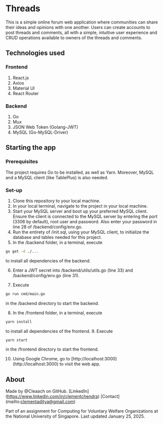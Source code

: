 # Threads

This is a simple online forum web application where communities can share their ideas and opinions with one another. Users can create accounts to post threads and comments, all with a simple, intuitive user experience and CRUD operations available to owners of the threads and comments.

## Technologies used

### Frontend

1. React.js
2. Axios
3. Material UI
4. React Router

### Backend

1. Go
2. Mux
3. JSON Web Token (Golang-JWT)
4. MySQL (Go-MySQL-Driver)

## Starting the app

### Prerequisites

The project requires Go to be installed, as well as Yarn. Moreover, MySQL and a MySQL client (like TablePlus) is also needed.

### Set-up

1. Clone this repository to your local machine.
2. In your local terminal, navigate to the project in your local machine.
3. Start your MySQL server and boot up your preferred MySQL client. Ensure the client is connected to the MySQL server by entering the port (3306 by default), root user and password. Also enter your password in line 28 of /backend/config/env.go.
4. Run the entirety of /init.sql, using your MySQL client, to initialize the database and tables needed for this project.
5. In the /backend folder, in a terminal, execute
```bash
go get -d ./...
```

to install all dependencies of the backend.

6. Enter a JWT secret into /backend/utils/utils.go (line 33) and /backend/config/env.go (line 31).

7. Execute 
```bash
go run cmd/main.go
```

in the /backend directory to start the backend.

8. In the /frontend folder, in a terminal, execute 
```bash
yarn install
```

to install all dependencies of the frontend.
9. Execute
```bash
yarn start
```

in the /frontend directory to start the frontend.

10. Using Google Chrome, go to [http://localhost:3000] (http://localhost:3000) to visit the web app.

## About

Made by @Cleaach on GitHub.
[LinkedIn] (https://www.linkedin.com/in/clementchendra)
[Contact] (mailto:clementaditya@gmail.com)

Part of an assignment for Computing for Voluntary Welfare Organizations at the National University of Singapore.
Last updated January 25, 2025.
